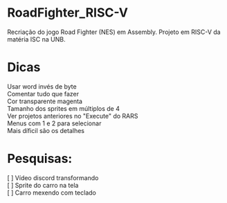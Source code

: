 # RoadFighter_RISC-V
Recriação do jogo Road Fighter (NES) em Assembly. Projeto em RISC-V da matéria ISC na UNB.

# Dicas
Usar word invés de byte \
Comentar tudo que fazer \
Cor transparente magenta \
Tamanho dos sprites em múltiplos de 4 \
Ver projetos anteriores no "Execute" do RARS \
Menus com 1 e 2 para selecionar \
Mais díficil são os detalhes

# Pesquisas:
[ ] Vídeo discord transformando \
[ ] Sprite do carro na tela \
[ ] Carro mexendo com teclado
